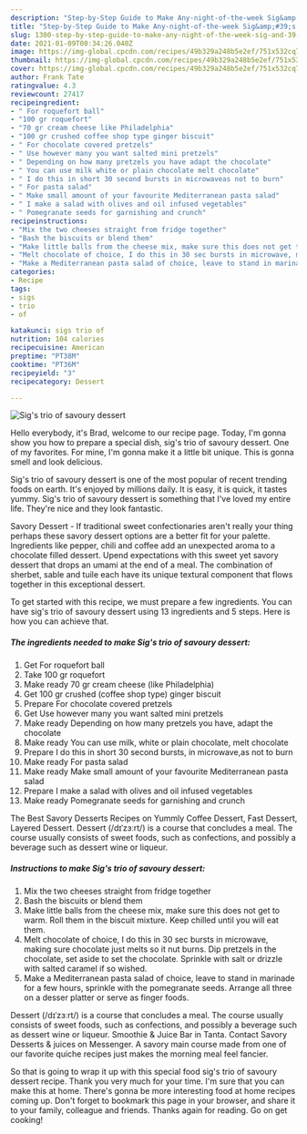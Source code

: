 ```yaml
---
description: "Step-by-Step Guide to Make Any-night-of-the-week Sig&amp;#39;s trio of savoury dessert"
title: "Step-by-Step Guide to Make Any-night-of-the-week Sig&amp;#39;s trio of savoury dessert"
slug: 1300-step-by-step-guide-to-make-any-night-of-the-week-sig-and-39-s-trio-of-savoury-dessert
date: 2021-01-09T00:34:26.040Z
image: https://img-global.cpcdn.com/recipes/49b329a248b5e2ef/751x532cq70/sigs-trio-of-savoury-dessert-recipe-main-photo.jpg
thumbnail: https://img-global.cpcdn.com/recipes/49b329a248b5e2ef/751x532cq70/sigs-trio-of-savoury-dessert-recipe-main-photo.jpg
cover: https://img-global.cpcdn.com/recipes/49b329a248b5e2ef/751x532cq70/sigs-trio-of-savoury-dessert-recipe-main-photo.jpg
author: Frank Tate
ratingvalue: 4.3
reviewcount: 27417
recipeingredient:
- " For roquefort ball"
- "100 gr roquefort"
- "70 gr cream cheese like Philadelphia"
- "100 gr crushed coffee shop type ginger biscuit"
- " For chocolate covered pretzels"
- " Use however many you want salted mini pretzels"
- " Depending on how many pretzels you have adapt the chocolate"
- " You can use milk white or plain chocolate melt chocolate"
- " I do this in short 30 second bursts in microwaveas not to burn"
- " For pasta salad"
- " Make small amount of your favourite Mediterranean pasta salad"
- " I make a salad with olives and oil infused vegetables"
- " Pomegranate seeds for garnishing and crunch"
recipeinstructions:
- "Mix the two cheeses straight from fridge together"
- "Bash the biscuits or blend them"
- "Make little balls from the cheese mix, make sure this does not get to warm. Roll them in the biscuit mixture. Keep chilled until you will eat them."
- "Melt chocolate of choice, I do this in 30 sec bursts in microwave, making sure chocolate just melts so it nut burns. Dip pretzels in the chocolate, set aside to set the chocolate. Sprinkle with salt or drizzle with salted caramel if so wished."
- "Make a Mediterranean pasta salad of choice, leave to stand in marinade for a few hours, sprinkle with the pomegranate seeds. Arrange all three on a desser platter or serve as finger foods."
categories:
- Recipe
tags:
- sigs
- trio
- of

katakunci: sigs trio of 
nutrition: 104 calories
recipecuisine: American
preptime: "PT38M"
cooktime: "PT36M"
recipeyield: "3"
recipecategory: Dessert

---
```



![Sig&#39;s trio of savoury dessert](https://img-global.cpcdn.com/recipes/49b329a248b5e2ef/751x532cq70/sigs-trio-of-savoury-dessert-recipe-main-photo.jpg)

Hello everybody, it's Brad, welcome to our recipe page. Today, I'm gonna show you how to prepare a special dish, sig&#39;s trio of savoury dessert. One of my favorites. For mine, I'm gonna make it a little bit unique. This is gonna smell and look delicious.

Sig&#39;s trio of savoury dessert is one of the most popular of recent trending foods on earth. It's enjoyed by millions daily. It is easy, it is quick, it tastes yummy. Sig&#39;s trio of savoury dessert is something that I've loved my entire life. They're nice and they look fantastic.

Savory Dessert - If traditional sweet confectionaries aren&#39;t really your thing perhaps these savory dessert options are a better fit for your palette. Ingredients like pepper, chili and coffee add an unexpected aroma to a chocolate filled dessert. Upend expectations with this sweet yet savory dessert that drops an umami at the end of a meal. The combination of sherbet, sable and tuile each have its unique textural component that flows together in this exceptional dessert.


To get started with this recipe, we must prepare a few ingredients. You can have sig&#39;s trio of savoury dessert using 13 ingredients and 5 steps. Here is how you can achieve that.

<!--inarticleads1-->

##### The ingredients needed to make Sig&#39;s trio of savoury dessert:

1. Get  For roquefort ball
1. Take 100 gr roquefort
1. Make ready 70 gr cream cheese (like Philadelphia)
1. Get 100 gr crushed (coffee shop type) ginger biscuit
1. Prepare  For chocolate covered pretzels
1. Get  Use however many you want salted mini pretzels
1. Make ready  Depending on how many pretzels you have, adapt the chocolate
1. Make ready  You can use milk, white or plain chocolate, melt chocolate
1. Prepare  I do this in short 30 second bursts, in microwave,as not to burn
1. Make ready  For pasta salad
1. Make ready  Make small amount of your favourite Mediterranean pasta salad
1. Prepare  I make a salad with olives and oil infused vegetables
1. Make ready  Pomegranate seeds for garnishing and crunch


The Best Savory Desserts Recipes on Yummly Coffee Dessert, Fast Dessert, Layered Dessert. Dessert (/dɪˈzɜːrt/) is a course that concludes a meal. The course usually consists of sweet foods, such as confections, and possibly a beverage such as dessert wine or liqueur. 

<!--inarticleads2-->

##### Instructions to make Sig&#39;s trio of savoury dessert:

1. Mix the two cheeses straight from fridge together
1. Bash the biscuits or blend them
1. Make little balls from the cheese mix, make sure this does not get to warm. Roll them in the biscuit mixture. Keep chilled until you will eat them.
1. Melt chocolate of choice, I do this in 30 sec bursts in microwave, making sure chocolate just melts so it nut burns. Dip pretzels in the chocolate, set aside to set the chocolate. Sprinkle with salt or drizzle with salted caramel if so wished.
1. Make a Mediterranean pasta salad of choice, leave to stand in marinade for a few hours, sprinkle with the pomegranate seeds. Arrange all three on a desser platter or serve as finger foods.


Dessert (/dɪˈzɜːrt/) is a course that concludes a meal. The course usually consists of sweet foods, such as confections, and possibly a beverage such as dessert wine or liqueur. Smoothie &amp; Juice Bar in Tanta. Contact Savory Desserts &amp; juices on Messenger. A savory main course made from one of our favorite quiche recipes just makes the morning meal feel fancier. 

So that is going to wrap it up with this special food sig&#39;s trio of savoury dessert recipe. Thank you very much for your time. I'm sure that you can make this at home. There's gonna be more interesting food at home recipes coming up. Don't forget to bookmark this page in your browser, and share it to your family, colleague and friends. Thanks again for reading. Go on get cooking!
